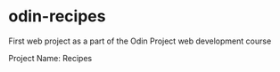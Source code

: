 # odin-recipes
First web project as a part of the Odin Project web development course

Project Name: Recipes